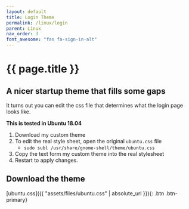```yaml
---
layout: default
title: Login Theme
permalink: /linux/login
parent: Linux
nav_order: 3
font_awesome: "fas fa-sign-in-alt"
---
```


# <i class="{{ page.font_awesome }}"></i> {{ page.title }}

## A nicer startup theme that fills some gaps
It turns out you can edit the css file that determines what the login page looks like.

**This is tested in Ubuntu 18.04**

1. Download my custom theme
2. To edit the real style sheet, open the original `ubuntu.css` file
	- `sudo subl /usr/share/gnome-shell/theme/ubuntu.css`
3. Copy the text form my custom theme into the real stylesheet
4. Restart to apply changes.


## Download the theme
[ubuntu.css]({{ "assets/files/ubuntu.css" | absolute_url }}){: .btn .btn-primary}